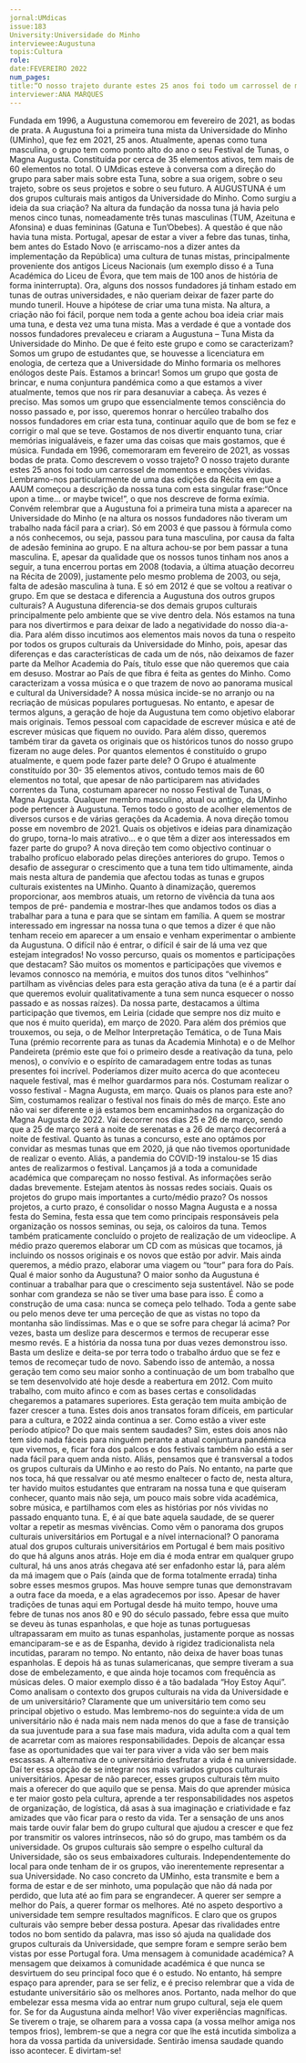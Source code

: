 ```yaml
---
jornal:UMdicas
issue:183
University:Universidade do Minho
interviewee:Augustuna
topis:Cultura
role:
date:FEVEREIRO 2022
num_pages:
title:“O nosso trajeto durante estes 25 anos foi todo um carrossel de momentos e emoções vividas.”
interviewer:ANA MARQUES
---
```

Fundada em 1996, a Augustuna comemorou em fevereiro de 2021, as bodas de prata.
A Augustuna foi a primeira tuna mista
da Universidade do Minho (UMinho), que
fez em 2021, 25 anos. Atualmente, apenas
como tuna masculina, o grupo tem como
ponto alto do ano o seu Festival de Tunas,
o Magna Augusta. Constituída por cerca
de 35 elementos ativos, tem mais de 60
elementos no total.
O UMdicas esteve à conversa com a
direção do grupo para saber mais sobre
esta Tuna, sobre a sua origem, sobre o
seu trajeto, sobre os seus projetos e sobre
o seu futuro.
A AUGUSTUNA é um dos grupos culturais
mais antigos da Universidade do Minho.
Como surgiu a ideia da sua criação?
Na altura da fundação da nossa tuna
já havia pelo menos cinco tunas,
nomeadamente três tunas masculinas
(TUM, Azeituna e Afonsina) e duas
femininas (Gatuna e Tun’Obebes). A
questão é que não havia tuna mista.
Portugal, apesar de estar a viver a febre
das tunas, tinha, bem antes do Estado
Novo (e arriscamo-nos a dizer antes
da implementação da República) uma
cultura de tunas mistas, principalmente
proveniente dos antigos Liceus Nacionais
(um exemplo disso é a Tuna Académica do
Liceu de Évora, que tem mais de 100 anos
de história de forma ininterrupta). Ora,
alguns dos nossos fundadores já tinham
estado em tunas de outras universidades,
e não queriam deixar de fazer parte do
mundo tuneril. Houve a hipótese de criar
uma tuna mista. Na altura, a criação não
foi fácil, porque nem toda a gente achou
boa ideia criar mais uma tuna, e desta
vez uma tuna mista. Mas a verdade é
que a vontade dos nossos fundadores
prevaleceu e criaram a Augustuna – Tuna
Mista da Universidade do Minho.
De que é feito este grupo e como se
caracterizam?
Somos um grupo de estudantes que, se
houvesse a licenciatura em enologia, de
certeza que a Universidade do Minho
formaria os melhores enólogos deste País.
Estamos a brincar!
Somos um grupo que gosta de brincar,
e numa conjuntura pandémica como a
que estamos a viver atualmente, temos
que nos rir para desanuviar a cabeça. Às
vezes é preciso. Mas somos um grupo
que essencialmente temos consciência
do nosso passado e, por isso, queremos
honrar o hercúleo trabalho dos nossos
fundadores em criar esta tuna, continuar
aquilo que de bom se fez e corrigir
o mal que se teve. Gostamos de nos
divertir enquanto tuna, criar memórias
inigualáveis, e fazer uma das coisas que
mais gostamos, que é música.
Fundada em 1996, comemoraram em
fevereiro de 2021, as vossas bodas de
prata. Como descrevem o vosso trajeto?
O nosso trajeto durante estes 25 anos
foi todo um carrossel de momentos
e emoções vividas. Lembramo-nos
particularmente de uma das edições
da Récita em que a AAUM começou
a descrição da nossa tuna com esta
singular frase:“Once upon a time… or
maybe twice!”, o que nos descreve de
forma exímia. Convém relembrar que a
Augustuna foi a primeira tuna mista a
aparecer na Universidade do Minho (e na
altura os nossos fundadores não tiveram
um trabalho nada fácil para a criar). Só em
2003 é que passou à fórmula como a nós
conhecemos, ou seja, passou para tuna
masculina, por causa da falta de adesão
feminina ao grupo. E na altura achou-se
por bem passar a tuna masculina. E,
apesar da qualidade que os nossos tunos
tinham nos anos a seguir, a tuna encerrou
portas em 2008 (todavia, a última atuação
decorreu na Récita de 2009), justamente
pelo mesmo problema de 2003, ou seja,
falta de adesão masculina à tuna. E só em
2012 é que se voltou a reativar o grupo.
Em que se destaca e diferencia a
Augustuna dos outros grupos culturais?
A Augustuna diferencia-se dos demais
grupos culturais principalmente pelo
ambiente que se vive dentro dela. Nós
estamos na tuna para nos divertirmos
e para deixar de lado a negatividade
do nosso dia-a-dia. Para além disso
incutimos aos elementos mais novos
da tuna o respeito por todos os grupos
culturais da Universidade do Minho, pois,
apesar das diferenças e das características
de cada um de nós, não deixamos de
fazer parte da Melhor Academia do País,
título esse que não queremos que caia
em desuso. Mostrar ao País de que fibra
é feita as gentes do Minho.
Como caracterizam a vossa música e o
que trazem de novo ao panorama musical
e cultural da Universidade?
A nossa música incide-se no arranjo
ou na recriação de músicas populares
portuguesas. No entanto, e apesar de
termos alguns, a geração de hoje da
Augustuna tem como objetivo elaborar
mais originais. Temos pessoal com
capacidade de escrever música e até de
escrever músicas que fiquem no ouvido.
Para além disso, queremos também tirar
da gaveta os originais que os históricos
tunos do nosso grupo fizeram no auge
deles.
Por quantos elementos é constituído o
grupo atualmente, e quem pode fazer
parte dele?
O Grupo é atualmente constituído por 30-
35 elementos ativos, contudo temos mais
de 60 elementos no total, que apesar de
não participarem nas atividades correntes
da Tuna, costumam aparecer no nosso
Festival de Tunas, o Magna Augusta.
Qualquer membro masculino, atual ou
antigo, da UMinho pode pertencer à
Augustuna. Temos todo o gosto de acolher
elementos de diversos cursos e de várias
gerações da Academia.
A nova direção tomou posse em novembro
de 2021. Quais os objetivos e ideias
para dinamização do grupo, torna-lo
mais atrativo… e o que têm a dizer aos
interessados em fazer parte do grupo?
A nova direção tem como objectivo
continuar o trabalho profícuo elaborado
pelas direções anteriores do grupo. Temos
o desafio de assegurar o crescimento
que a tuna tem tido ultimamente,
ainda mais nesta altura de pandemia
que afectou todas as tunas e grupos
culturais existentes na UMinho. Quanto à
dinamização, queremos proporcionar, aos
membros atuais, um retorno de vivência
da tuna aos tempos de pré- pandemia
e mostrar-lhes que andamos todos os
dias a trabalhar para a tuna e para que
se sintam em família. A quem se mostrar
interessado em ingressar na nossa tuna
o que temos a dizer é que não tenham
receio em aparecer a um ensaio e venham
experimentar o ambiente da Augustuna.
O difícil não é entrar, o difícil é sair de lá
uma vez que estejam integrados!
No vosso percurso, quais os momentos
e participações que destacam?
São muitos os momentos e participações
que vivemos e levamos connosco na
memória, e muitos dos tunos ditos
“velhinhos” partilham as vivências
deles para esta geração ativa da tuna
(e é a partir daí que queremos evoluir
qualitativamente a tuna sem nunca
esquecer o nosso passado e as nossas
raízes). Da nossa parte, destacamos
a última participação que tivemos,
em Leiria (cidade que sempre nos diz
muito e que nos é muito querida), em
março de 2020. Para além dos prémios
que trouxemos, ou seja, o de Melhor
Interpretação Temática, o de Tuna Mais
Tuna (prémio recorrente para as tunas
da Academia Minhota) e o de Melhor
Pandeireta (prémio este que foi o primeiro
desde a reativação da tuna, pelo menos),
o convívio e o espírito de camaradagem
entre todas as tunas presentes foi incrível.
Poderíamos dizer muito acerca do que
aconteceu naquele festival, mas é melhor
guardarmos para nós.
Costumam realizar o vosso festival -
Magna Augusta, em março. Quais os
planos para este ano?
Sim, costumamos realizar o festival
nos finais do mês de março. Este ano
não vai ser diferente e já estamos bem
encaminhados na organização do Magna
Augusta de 2022. Vai decorrer nos dias 25
e 26 de março, sendo que a 25 de março
será a noite de serenatas e a 26 de março
decorrerá a noite de festival. Quanto às
tunas a concurso, este ano optámos por
convidar as mesmas tunas que em 2020,
já que não tivemos oportunidade de
realizar o evento. Aliás, a pandemia do
COVID-19 instalou-se 15 dias antes de
realizarmos o festival.
Lançamos já a toda a comunidade
académica que compareçam no nosso
festival. As informações serão dadas
brevemente. Estejam atentos às nossas
redes sociais.
Quais os projetos do grupo mais
importantes a curto/médio prazo?
Os nossos projetos, a curto prazo, é
consolidar o nosso Magna Augusta e a
nossa festa do Semina, festa essa que
tem como principais responsáveis pela
organização os nossos seminas, ou seja,
os caloiros da tuna. Temos também
praticamente concluído o projeto de
realização de um videoclipe. A médio
prazo queremos elaborar um CD com
as músicas que tocamos, já incluindo os
nossos originais e os novos que estão
por advir. Mais ainda queremos, a médio
prazo, elaborar uma viagem ou “tour”
para fora do País.
Qual é maior sonho da Augustuna?
O maior sonho da Augustuna é continuar
a trabalhar para que o crescimento seja
sustentável. Não se pode sonhar com
grandeza se não se tiver uma base para
isso. É como a construção de uma casa:
nunca se começa pelo telhado. Toda
a gente sabe ou pelo menos deve ter
uma perceção de que as vistas no topo
da montanha são lindíssimas. Mas e o
que se sofre para chegar lá acima? Por
vezes, basta um deslize para descermos
e termos de recuperar esse mesmo revés.
E a história da nossa tuna por duas vezes
demonstrou isso. Basta um deslize e
deita-se por terra todo o trabalho árduo
que se fez e temos de recomeçar tudo de
novo. Sabendo isso de antemão, a nossa
geração tem como seu maior sonho a
continuação de um bom trabalho que
se tem desenvolvido até hoje desde a
reabertura em 2012. Com muito trabalho,
com muito afinco e com as bases certas
e consolidadas chegaremos a patamares
superiores. Esta geração tem muita
ambição de fazer crescer a tuna.
Estes dois anos transatos foram difíceis,
em particular para a cultura, e 2022 ainda
continua a ser. Como estão a viver este
período atípico? Do que mais sentem
saudades?
Sim, estes dois anos não tem sido nada
fáceis para ninguém perante a atual
conjuntura pandémica que vivemos,
e, ficar fora dos palcos e dos festivais
também não está a ser nada fácil para
quem anda nisto. Aliás, pensamos que é
transversal a todos os grupos culturais da
UMinho e ao resto do País. No entanto,
na parte que nos toca, há que ressalvar
ou até mesmo enaltecer o facto de, nesta
altura, ter havido muitos estudantes que
entraram na nossa tuna e que quiseram
conhecer, quanto mais não seja, um pouco
mais sobre vida académica, sobre música,
e partilhamos com eles as histórias por
nós vividas no passado enquanto tuna. E,
é aí que bate aquela saudade, de se querer
voltar a repetir as mesmas vivências.
Como vêm o panorama dos grupos
culturais universitários em Portugal e a
nível internacional?
O panorama atual dos grupos culturais
universitários em Portugal é bem mais
positivo do que há alguns anos atrás. Hoje
em dia é moda entrar em qualquer grupo
cultural, há uns anos atrás chegava até
ser enfadonho estar lá, para além da má
imagem que o País (ainda que de forma
totalmente errada) tinha sobre esses
mesmos grupos. Mas houve sempre
tunas que demonstravam a outra face
da moeda, e a elas agradecemos por isso.
Apesar de haver tradições de tunas aqui
em Portugal desde há muito tempo, houve
uma febre de tunas nos anos 80 e 90 do
século passado, febre essa que muito se
deveu às tunas espanholas, e que hoje
as tunas portuguesas ultrapassaram em
muito as tunas espanholas, justamente
porque as nossas emanciparam-se e as de
Espanha, devido à rigidez tradicionalista
nela incutidas, pararam no tempo. No
entanto, não deixa de haver boas tunas
espanholas. E depois há as tunas sulamericanas,
que sempre tiveram a sua
dose de embelezamento, e que ainda hoje
tocamos com frequência as músicas deles.
O maior exemplo disso é a tão badalada
“Hoy Estoy Aqui”.
Como analisam o contexto dos grupos
culturais na vida da Universidade e de
um universitário?
Claramente que um universitário tem
como seu principal objetivo o estudo. Mas
lembremo-nos do seguinte:a vida de um
universitário não é nada mais nem nada
menos do que a fase de transição da sua
juventude para a sua fase mais madura,
vida adulta com a qual tem de acarretar
com as maiores responsabilidades. Depois
de alcançar essa fase as oportunidades
que vai ter para viver a vida vão ser
bem mais escassas. A alternativa de
o universitário desfrutar a vida é na
universidade. Daí ter essa opção de
se integrar nos mais variados grupos
culturais universitários. Apesar de não
parecer, esses grupos culturais têm
muito mais a oferecer do que aquilo que
se pensa. Mais do que aprender música
e ter maior gosto pela cultura, aprende
a ter responsabilidades nos aspetos de
organização, de logística, dá asas à sua
imaginação e criatividade e faz amizades
que vão ficar para o resto da vida. Ter a
sensação de uns anos mais tarde ouvir
falar bem do grupo cultural que ajudou
a crescer e que fez por transmitir os
valores intrínsecos, não só do grupo, mas
também os da universidade. Os grupos
culturais são sempre o espelho cultural da
Universidade, são os seus embaixadores
culturais. Independentemente do local
para onde tenham de ir os grupos,
vão inerentemente representar a sua
Universidade. No caso concreto da
UMinho, esta transmite e bem a forma
de estar e de ser minhoto, uma população
que não dá nada por perdido, que luta
até ao fim para se engrandecer. A querer
ser sempre a melhor do País, a querer
formar os melhores. Até no aspeto
desportivo a universidade tem sempre
resultados magníficos. E claro que os
grupos culturais vão sempre beber dessa
postura. Apesar das rivalidades entre
todos no bom sentido da palavra, mas
isso só ajuda na qualidade dos grupos
culturais da Universidade, que sempre
foram e sempre serão bem vistas por esse
Portugal fora.
Uma mensagem à comunidade
académica?
A mensagem que deixamos à comunidade
académica é que nunca se desvirtuem
do seu principal foco que é o estudo. No
entanto, há sempre espaço para aprender,
para se ser feliz, e é preciso relembrar que
a vida de estudante universitário são os
melhores anos.
Portanto, nada melhor do que embelezar
essa mesma vida ao entrar num grupo
cultural, seja ele quem for. Se for da
Augustuna ainda melhor! Vão viver
experiências magníficas. Se tiverem o
traje, se olharem para a vossa capa (a
vossa melhor amiga nos tempos frios),
lembrem-se que a negra cor que lhe está
incutida simboliza a hora da vossa partida
da universidade. Sentirão imensa saudade
quando isso acontecer. E divirtam-se!
